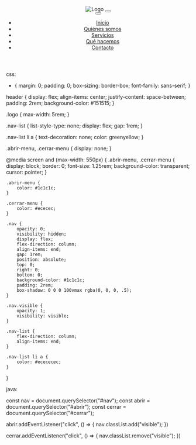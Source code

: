 <body>

   <header>
       <img class="logo" src="image/moha.logo1.jpg" alt="Logo">
       <button id="abrir" class="abrir-menu"><i class="bi bi-list"></i></button>
       <nav class="nav" id="nav">
           <button class="cerrar-menu" id="cerrar"><i class="bi bi-x"></i></button>
           <ul class="nav-list">
               <li><a href="#">Inicio</a></li>
               <li><a href="#">Quiénes somos</a></li>
               <li><a href="#">Servicios</a></li>
               <li><a href="#">Qué hacemos</a></li>
               <li><a href="#">Contacto</a></li>
           </ul>
       </nav>
   </header>

   <script src="./js/main.js"></script>
</body>
</html>

css:

* {
    margin: 0;
    padding: 0;
    box-sizing: border-box;
    font-family: sans-serif;
}

header {
    display: flex;
    align-items: center;
    justify-content: space-between;
    padding: 2rem;
    background-color: #151515;
}

.logo {
    max-width: 5rem;
}

.nav-list {
    list-style-type: none;
    display: flex;
    gap: 1rem;
}

.nav-list li a {
    text-decoration: none;
    color: greenyellow;
}

.abrir-menu,
.cerrar-menu {
    display: none;
}

@media screen and (max-width: 550px) {
    .abrir-menu,
    .cerrar-menu {
        display: block;
        border: 0;
        font-size: 1.25rem;
        background-color: transparent;
        cursor: pointer;
    }

    .abrir-menu {
        color: #1c1c1c;
    }

    .cerrar-menu {
        color: #ececec;
    }

    .nav {
        opacity: 0;
        visibility: hidden;
        display: flex;
        flex-direction: column;
        align-items: end;
        gap: 1rem;
        position: absolute;
        top: 0;
        right: 0;
        bottom: 0;
        background-color: #1c1c1c;
        padding: 2rem;
        box-shadow: 0 0 0 100vmax rgba(0, 0, 0, .5);
    }

    .nav.visible {
        opacity: 1;
        visibility: visible;
    }

    .nav-list {
        flex-direction: column;
        align-items: end;
    }

    .nav-list li a {
        color: #ecececec;
    }
}

java:

const nav = document.querySelector("#nav");
const abrir = document.querySelector("#abrir");
const cerrar = document.querySelector("#cerrar");

abrir.addEventListener("click", () => {
    nav.classList.add("visible");
})

cerrar.addEventListener("click", () => {
    nav.classList.remove("visible");
})
